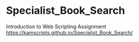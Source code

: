 # Specialist_Book_Search
Introduction to Web Scripting  Assignment
https://kamscripts.github.io/Specialist_Book_Search/
